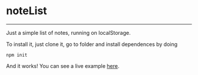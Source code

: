      

# noteList
----------
Just a simple list of notes, running on localStorage.

To install it, just clone it, go to folder and install dependences by doing

`` npm init ``

And it works!
You can see a live example [here](tatudobem.blog.br/notepad).
